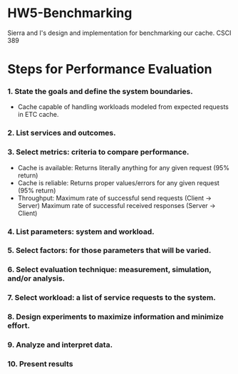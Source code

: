 # HW5-Benchmarking
Sierra and I's design and implementation for benchmarking our cache. CSCI 389

# Steps for Performance Evaluation

### 1. State the goals and define the system boundaries.
* Cache capable of handling workloads modeled from expected requests in ETC cache.




### 2. List services and outcomes.


### 3. Select metrics: criteria to compare performance.
* Cache is available: Returns literally anything for any given request (95% return)
* Cache is reliable: Returns proper values/errors for any given request (95% return)   
* Throughput: Maximum rate of successful send requests (Client -> Server)
  Maximum rate of successful received responses (Server -> Client) 


### 4. List parameters: system and workload.


### 5. Select factors: for those parameters that will be varied.


### 6. Select evaluation technique: measurement, simulation, and/or analysis.


### 7. Select workload: a list of service requests to the system.


### 8. Design experiments to maximize information and minimize effort.


### 9. Analyze and interpret data.


### 10. Present results
